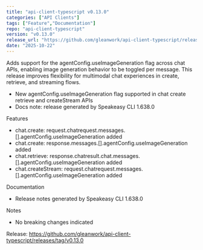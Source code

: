 ```yaml
---
title: "api-client-typescript v0.13.0"
categories: ["API Clients"]
tags: ["Feature","Documentation"]
repo: "api-client-typescript"
version: "v0.13.0"
release_url: "https://github.com/gleanwork/api-client-typescript/releases/tag/v0.13.0"
date: "2025-10-22"
---
```

Adds support for the agentConfig.useImageGeneration flag across chat APIs, enabling image generation behavior to be toggled per message. This release improves flexibility for multimodal chat experiences in create, retrieve, and streaming flows.

- New agentConfig.useImageGeneration flag supported in chat create retrieve and createStream APIs
- Docs note: release generated by Speakeasy CLI 1.638.0

Features
- chat.create: request.chatrequest.messages.[].agentConfig.useImageGeneration added
- chat.create: response.messages.[].agentConfig.useImageGeneration added
- chat.retrieve: response.chatresult.chat.messages.[].agentConfig.useImageGeneration added
- chat.createStream: request.chatrequest.messages.[].agentConfig.useImageGeneration added

Documentation
- Release notes generated by Speakeasy CLI 1.638.0

Notes
- No breaking changes indicated

Release: https://github.com/gleanwork/api-client-typescript/releases/tag/v0.13.0
